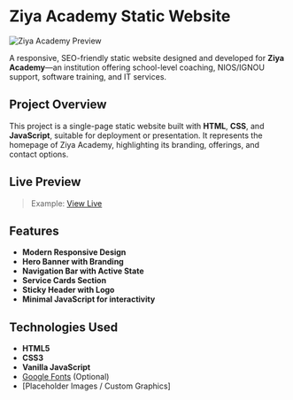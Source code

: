 # Ziya Academy Static Website

![Ziya Academy Preview](images/preview.jpg)

A responsive, SEO-friendly static website designed and developed for **Ziya Academy**—an institution offering school-level coaching, NIOS/IGNOU support, software training, and IT services.

## Project Overview

This project is a single-page static website built with **HTML**, **CSS**, and **JavaScript**, suitable for deployment or presentation. It represents the homepage of Ziya Academy, highlighting its branding, offerings, and contact options.

## Live Preview

 
> Example: [View Live](https://yourusername.github.io/ziya-academy)

## Features

- **Modern Responsive Design**
- **Hero Banner with Branding**
- **Navigation Bar with Active State**
- **Service Cards Section**
- **Sticky Header with Logo**
- **Minimal JavaScript for interactivity**

## Technologies Used

- **HTML5**
- **CSS3**
- **Vanilla JavaScript**
- [Google Fonts](https://fonts.google.com) (Optional)
- [Placeholder Images / Custom Graphics]



